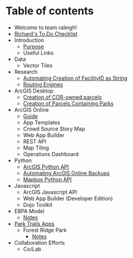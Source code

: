 # Table of contents

* Welcome to team raleigh!
* [Richard's To Do Checklist](to-do-checklist.md)
* Introduction
  * [Purpose](untitled/purpose.md)
  * Useful Links
* Data
  * Vector Tiles
* Research
  * [Automating Creation of FacilityID as String](research/untitled-1.md)
  * [Routing Engines](research/routing-engines.md)
* ArcGIS Desktop
  * [Creation of COR-owned parcels](arcgis-desktop/creation-of-cor-owned-parcels.md)
  * [Creation of Parcels Containing Parks](arcgis-desktop/creation-of-parcels-containing-parks.md)
* ArcGIS Online
  * [Guide](arcgis-online/structure-guide.md)
  * App Templates
  * Crowd Source Story Map
  * Web App Builder
  * REST API
  * Map Tiling
  * Operations Dashboard
* Python
  * [ArcGIS Python API](python/arcgis-python-api.md)
  * [Automating ArcGIS Online Backups](python/automating-arcgis-online-backups.md)
  * [Mapbox Python API](python/mapbox-python-api.md)
* Javascript
  * ArcGIS Javascript API
  * Web App Builder \(Developer Edition\)
  * Dojo Toolkit
* EBPA Model
  * [Notes](ebpa-model/notes.md)
* [Park Trails Apps](park-trails-apps/README.md)
  * Forest Ridge Park
    * [Notes](park-trails-apps/forest-ridge-park/notes.md)
* Collaboration Efforts
  * Co/Lab

